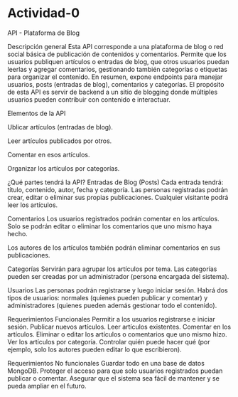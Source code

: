 # Actividad-0

API - Plataforma de Blog

Descripción general
Esta API corresponde a una plataforma de blog o red social básica de publicación de contenidos y comentarios. Permite que los usuarios publiquen artículos o entradas de blog, que otros usuarios puedan leerlas y agregar comentarios, gestionando también categorías o etiquetas para organizar el contenido. En resumen, expone endpoints para manejar usuarios, posts (entradas de blog), comentarios y categorías. El propósito de esta API es servir de backend a un sitio de blogging donde múltiples usuarios pueden contribuir con contenido e interactuar.

Elementos de la API

Ublicar artículos (entradas de blog).

Leer artículos publicados por otros.

Comentar en esos artículos.

Organizar los artículos por categorías.

¿Qué partes tendrá la API?
Entradas de Blog (Posts)
Cada entrada tendrá: título, contenido, autor, fecha y categoría.
Las personas registradas podrán crear, editar o eliminar sus propias publicaciones.
Cualquier visitante podrá leer los artículos.

Comentarios
Los usuarios registrados podrán comentar en los artículos.
Solo se podrán editar o eliminar los comentarios que uno mismo haya hecho.

Los autores de los artículos también podrán eliminar comentarios en sus publicaciones.

Categorías
Servirán para agrupar los artículos por tema.
Las categorías pueden ser creadas por un administrador (persona encargada del sistema).

Usuarios
Las personas podrán registrarse y luego iniciar sesión.
Habrá dos tipos de usuarios: normales (quienes pueden publicar y comentar) y administradores (quienes pueden además gestionar todo el contenido).

Requerimientos Funcionales
Permitir a los usuarios registrarse e iniciar sesión.
Publicar nuevos artículos.
Leer artículos existentes.
Comentar en los artículos.
Eliminar o editar los artículos o comentarios que uno mismo hizo.
Ver los artículos por categoría.
Controlar quién puede hacer qué (por ejemplo, solo los autores pueden editar lo que escribieron).

Requerimientos No funcionales
Guardar todo en una base de datos MongoDB.
Proteger el acceso para que solo usuarios registrados puedan publicar o comentar.
Asegurar que el sistema sea fácil de mantener y se pueda ampliar en el futuro.
